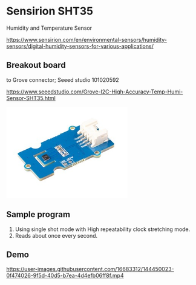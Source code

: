 # Sensirion SHT35

Humidity and Temperature Sensor

https://www.sensirion.com/en/environmental-sensors/humidity-sensors/digital-humidity-sensors-for-various-applications/

## Breakout board

to Grove connector; Seeed studio 101020592

https://www.seeedstudio.com/Grove-I2C-High-Accuracy-Temp-Humi-Sensor-SHT35.html

<img src="https://github.com/mrubyc/devkit02/raw/main/samples/SHT35_Humidity/img/101020592.jpg">

## Sample program

1. Using single shot mode with High repeatability clock stretching mode.
2. Reads about once every second.

## Demo

https://user-images.githubusercontent.com/16683312/144450023-0f474026-9f5d-40d5-b7ea-4d4efb06ff8f.mp4
